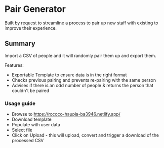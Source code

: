# Pair Generator

Built by request to streamline a process to pair up new staff with existing to improve their experience.

## Summary

Import a CSV of people and it will randomly pair them up and export them.

Features:
- Exportable Template to ensure data is in the right format
- Checks previous pairing and prevents re-pairing with the same person
- Advises if there is an odd number of people & returns the person that couldn't be paired

### Usage guide

- Browse to https://rococo-haupia-ba3946.netlify.app/
- Download template
- Populate with user data
- Select file
- Click on Upload - this will upload, convert and trigger a download of the processed CSV
